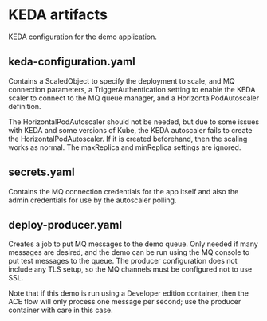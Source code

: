 # KEDA artifacts

KEDA configuration for the demo application.

## keda-configuration.yaml

Contains a ScaledObject to specify the deployment to scale, and MQ connection
parameters, a TriggerAuthentication setting to enable the KEDA scaler to connect
to the MQ queue manager, and a HorizontalPodAutoscaler definition.

The HorizontalPodAutoscaler should not be needed, but due to some issues with KEDA
and some versions of Kube, the KEDA autoscaler fails to create the HorizontalPodAutoscaler.
If it is created beforehand, then the scaling works as normal. The maxReplica and 
minReplica settings are ignored.

## secrets.yaml

Contains the MQ connection credentials for the app itself and also the admin credentials
for use by the autoscaler polling.

## deploy-producer.yaml

Creates a job to put MQ messages to the demo queue. Only needed if many messages
are desired, and the demo can be run using the MQ console to put test messages to
the queue. The producer configuration does not include any TLS setup, so the MQ 
channels must be configured not to use SSL.

Note that if this demo is run using a Developer edition container, then the ACE flow
will only process one message per second; use the producer container with care in this case.

